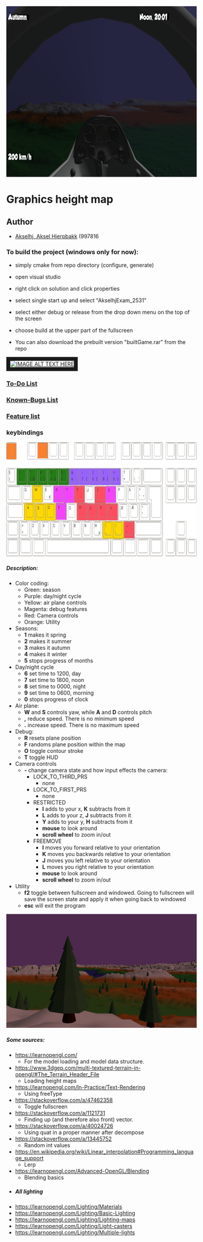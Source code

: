 <img src="https://github.com/Avokadoen/AkselhjExamRepo2531/blob/master/frontpage.png" height="450" width="900" />

# Graphics height map

## Author
- [Akselhj, Aksel Hjerpbakk](https://github.com/Avokadoen) (997816

### To build the project (windows only for now):
- simply cmake from repo directory (configure, generate)
- open visual studio
- right click on solution and click properties
- select single start up and select "AkselhjExam_2531"
- select either debug or release from the drop down menu on the top of the screen
- choose build at the upper part of the fullscreen


- You can also download the prebuilt version "builtGame.rar" from the repo

<a href="https://www.youtube.com/watch?time_continue=178&v=7Pe-KrFiP58
" target="_blank"><img src="http://img.youtube.com/vi/YOUTUBE_VIDEO_ID_HERE/0.jpg" 
alt="IMAGE ALT TEXT HERE" width="240" height="180" border="10" /></a>

### [To-Do List](TODO-LIST.md)

### [Known-Bugs List](KNOWN-BUGS.md)

### [Feature list](FEATURE-LIST.md)

### keybindings
<img src="https://github.com/Avokadoen/AkselhjExamRepo2531/blob/master/keybindings.png" height="300" width="700" />

##### Description:
- Color coding:
	- Green: 	season
	- Purple: 	day/night cycle
	- Yellow: 	air plane controls
	- Magenta: 	debug features
	- Red:		Camera controls
	- Orange:	Utility
- Seasons:
	- **1** makes it spring
	- **2** makes it summer
	- **3** makes it autumn
	- **4** makes it winter
	- **5** stops progress of months
- Day/night cycle
	- **6** set time to 1200, day
	- **7** set time to 1800, noon
	- **8** set time to 0000, night
	- **9** set time to 0600, morning
	- **0** stops progress of clock
- Air plane:
	- **W** and **S** controls yaw, while **A** and **D** controls pitch
	- **,** reduce speed. There is no minimum speed
	- **.** increase speed. There is no maximum speed
- Debug:
	- **R** resets plane position
	- **F** randoms plane position within the map
	- **O** toggle contour stroke
	- **T** toggle HUD
- Camera controls
	- **-** change camera state and how input effects the camera:
		- LOCK_TO_THIRD_PRS
			- none
		- LOCK_TO_FIRST_PRS
			- none
		- RESTRICTED
			- **I** adds to your x, **K** subtracts from it
			- **L** adds to your z, **J** subtracts from it
			- **Y** adds to your y, **H** subtracts from it
			- **mouse** to look around
			- **scroll wheel** to zoom in/out
		- FREEMOVE
			- **I** moves you forward relative to your orientation
			- **K** moves you backwards relative to your orientation
			- **J** moves you left relative to your orientation
			- **L** moves you right relative to your orientation
			- **mouse** to look around
			- **scroll wheel** to zoom in/out
- Utility
	- **f2** toggle between fullscreen and windowed. Going to fullscreen will save the screen state and apply it when going back to windowed
	- **esc** will exit the program

<img src="https://github.com/Avokadoen/AkselhjExamRepo2531/blob/master/trees.png" height="300" width="700" />

##### Some sources:
- https://learnopengl.com/
    - For the model loading and model data structure.
- https://www.3dgep.com/multi-textured-terrain-in-opengl/#The_Terrain_Header_File
	- Loading height maps
- https://learnopengl.com/In-Practice/Text-Rendering
	- Using freeType
- https://stackoverflow.com/a/47462358
	- Toggle fullscreen
- https://stackoverflow.com/a/1121731
	- Finding up (and therefore also front) vector.
- https://stackoverflow.com/a/40024726
	- Using quat in a proper manner after decompose
- https://stackoverflow.com/a/13445752
	- Random int values
- https://en.wikipedia.org/wiki/Linear_interpolation#Programming_language_support
	- Lerp
- https://learnopengl.com/Advanced-OpenGL/Blending
	- Blending basics
- ##### All lighting
- https://learnopengl.com/Lighting/Materials
- https://learnopengl.com/Lighting/Basic-Lighting
- https://learnopengl.com/Lighting/Lighting-maps
- https://learnopengl.com/Lighting/Light-casters
- https://learnopengl.com/Lighting/Multiple-lights
